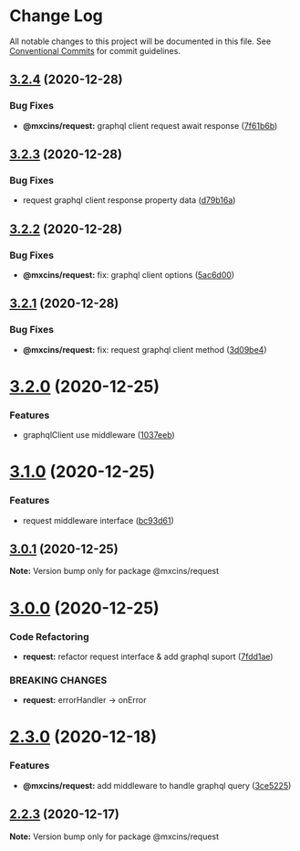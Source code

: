 # Change Log

All notable changes to this project will be documented in this file.
See [Conventional Commits](https://conventionalcommits.org) for commit guidelines.

## [3.2.4](https://github.com/maxiaochuan/mxcins/tree/master/packages/mxcins-reqeust/compare/@mxcins/request@3.2.3...@mxcins/request@3.2.4) (2020-12-28)


### Bug Fixes

* **@mxcins/request:** graphql client request await response ([7f61b6b](https://github.com/maxiaochuan/mxcins/tree/master/packages/mxcins-reqeust/commit/7f61b6b00ba0083e975ee3b6338210220f097909))





## [3.2.3](https://github.com/maxiaochuan/mxcins/tree/master/packages/mxcins-reqeust/compare/@mxcins/request@3.2.2...@mxcins/request@3.2.3) (2020-12-28)


### Bug Fixes

* request graphql client response property data ([d79b16a](https://github.com/maxiaochuan/mxcins/tree/master/packages/mxcins-reqeust/commit/d79b16a41dd3da19fba246da78c1efc61e1ccb74))





## [3.2.2](https://github.com/maxiaochuan/mxcins/tree/master/packages/mxcins-reqeust/compare/@mxcins/request@3.2.1...@mxcins/request@3.2.2) (2020-12-28)


### Bug Fixes

* **@mxcins/request:** fix: graphql client options ([5ac6d00](https://github.com/maxiaochuan/mxcins/tree/master/packages/mxcins-reqeust/commit/5ac6d009136a75327fa74cc93b0bd15bbd42575b))





## [3.2.1](https://github.com/maxiaochuan/mxcins/tree/master/packages/mxcins-reqeust/compare/@mxcins/request@3.2.0...@mxcins/request@3.2.1) (2020-12-28)


### Bug Fixes

* **@mxcins/request:** fix: request graphql client method ([3d09be4](https://github.com/maxiaochuan/mxcins/tree/master/packages/mxcins-reqeust/commit/3d09be4ee465ab580a43b2661f502e8886bc6174))





# [3.2.0](https://github.com/maxiaochuan/mxcins/tree/master/packages/mxcins-reqeust/compare/@mxcins/request@3.1.0...@mxcins/request@3.2.0) (2020-12-25)


### Features

* graphqlClient use middleware ([1037eeb](https://github.com/maxiaochuan/mxcins/tree/master/packages/mxcins-reqeust/commit/1037eebbb54d37427229f4cf043d5238fcfc2beb))





# [3.1.0](https://github.com/maxiaochuan/mxcins/tree/master/packages/mxcins-reqeust/compare/@mxcins/request@3.0.1...@mxcins/request@3.1.0) (2020-12-25)


### Features

* request middleware interface ([bc93d61](https://github.com/maxiaochuan/mxcins/tree/master/packages/mxcins-reqeust/commit/bc93d618d8247c4af36522b4d5eeff9404bb35b4))





## [3.0.1](https://github.com/maxiaochuan/mxcins/tree/master/packages/mxcins-reqeust/compare/@mxcins/request@3.0.0...@mxcins/request@3.0.1) (2020-12-25)

**Note:** Version bump only for package @mxcins/request





# [3.0.0](https://github.com/maxiaochuan/mxcins/tree/master/packages/mxcins-reqeust/compare/@mxcins/request@2.3.0...@mxcins/request@3.0.0) (2020-12-25)


### Code Refactoring

* **request:** refactor request interface & add graphql suport ([7fdd1ae](https://github.com/maxiaochuan/mxcins/tree/master/packages/mxcins-reqeust/commit/7fdd1aeea7b7e6dc5b5f36f9afb556a1827a4d4a))


### BREAKING CHANGES

* **request:** errorHandler -> onError





# [2.3.0](https://github.com/maxiaochuan/mxcins/tree/master/packages/mxcins-reqeust/compare/@mxcins/request@2.2.3...@mxcins/request@2.3.0) (2020-12-18)


### Features

* **@mxcins/request:** add middleware to handle graphql query ([3ce5225](https://github.com/maxiaochuan/mxcins/tree/master/packages/mxcins-reqeust/commit/3ce5225e8bb928efc45f0079e77cf6d0fb6c73e0))





## [2.2.3](https://github.com/maxiaochuan/mxcins/tree/master/packages/mxcins-reqeust/compare/@mxcins/request@2.2.2...@mxcins/request@2.2.3) (2020-12-17)

**Note:** Version bump only for package @mxcins/request
